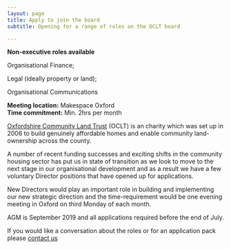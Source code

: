 ```yaml
---
layout: page
title: Apply to join the board
subtitle: Opening for a range of roles on the OCLT board

---
```

**Non-executive roles available**

Organisational Finance; 

Legal (ideally property or land); 

Organisational Communications

**Meeting location:** Makespace Oxford  
**Time commitment:** Min. 2hrs per month

[Oxfordshire Community Land Trust](http://oclt.org.uk/content/information) (OCLT) is an charity which was set up in 2006 to build genuinely affordable homes and enable community land-ownership across the county.

A number of recent funding successes and exciting shifts in the community housing sector has put us in state of transition as we look to move to the next stage in our organisational development and as a result we have a few voluntary Director positions that have opened up for applications.

New Directors would play an important role in building and implementing our new strategic direction and the time-requirement would be one evening meeting in Oxford on third Monday of each month.

AGM is September 2019 and all applications required before the end of July.

If you would like a conversation about the roles or for an application pack please [contact us](https://www.oclt.org.uk/contact/)